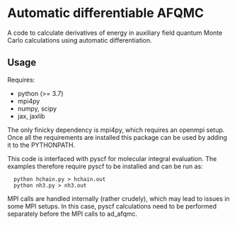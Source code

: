 # Automatic differentiable AFQMC

A code to calculate derivatives of energy in auxiliary field quantum Monte Carlo calculations using automatic differentiation.

## Usage

Requires:

* python (>= 3.7)
* mpi4py
* numpy, scipy
* jax, jaxlib 

The only finicky dependency is mpi4py, which requires an openmpi setup. Once all the requirements are installed this package can be used by adding it to the PYTHONPATH. 

This code is interfaced with pyscf for molecular integral evaluation. The examples therefore require pyscf to be installed and can be run as:

```
  python hchain.py > hchain.out
  python nh3.py > nh3.out
```

MPI calls are handled internally (rather crudely), which may lead to issues in some MPI setups. In this case, pyscf calculations need to be performed separately before the MPI calls to ad_afqmc.

